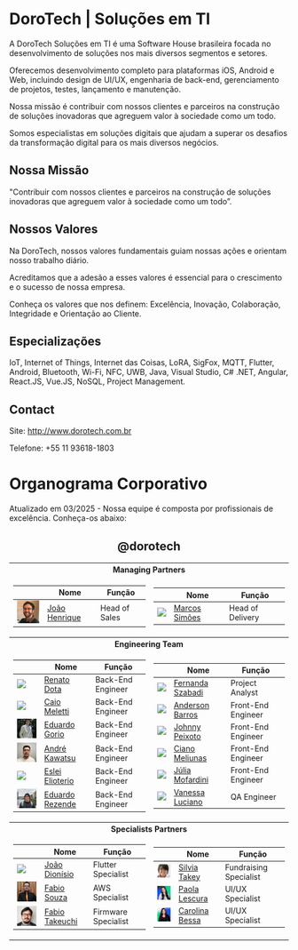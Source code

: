 # DoroTech | Soluções em TI

A DoroTech Soluções em TI é uma Software House brasileira focada no desenvolvimento de soluções nos mais diversos segmentos e setores.

Oferecemos desenvolvimento completo para plataformas iOS, Android e Web, incluindo design de UI/UX, engenharia de back-end, gerenciamento de projetos, testes, lançamento e manutenção.

Nossa missão é contribuir com nossos clientes e parceiros na construção de soluções inovadoras que agreguem valor à sociedade como um todo.

Somos especialistas em soluções digitais que ajudam a superar os desafios da transformação digital para os mais diversos negócios.

## Nossa Missão

"Contribuir com nossos clientes e parceiros na construção de soluções inovadoras que agreguem valor à sociedade como um todo”.

## Nossos Valores

Na DoroTech, nossos valores fundamentais guiam nossas ações e orientam nosso trabalho diário. 

Acreditamos que a adesão a esses valores é essencial para o crescimento e o sucesso de nossa empresa.

Conheça os valores que nos definem: Excelência, Inovação, Colaboração, Integridade e Orientação ao Cliente.

## Especializações

IoT, Internet of Things, Internet das Coisas, LoRA, SigFox, MQTT, Flutter, Android, Bluetooth, Wi-Fi, NFC, UWB, Java, Visual Studio, C# .NET, Angular, React.JS, Vue.JS, NoSQL, Project Management.

## Contact

Site: http://www.dorotech.com.br

Telefone: +55 11 93618-1803

# Organograma Corporativo

Atualizado em 03/2025 - Nossa equipe é composta por profissionais de excelência. Conheça-os abaixo:

<div align="center">
	
## @dorotech

<table>
<tr>
	<th colspan="2">
		Managing Partners
	</th>
</tr>
  
<td>

| | Nome | Função |
| -------------- | ------------- | ------------- |
| <img src="https://github.com/dorotech/.github/blob/main/pictures/joao-henrique.jpeg?raw=true" width="70"> | [João Henrique](https://github.com/Engjhony) |  Head of Sales |
</td>

<td>

| | Nome | Função |
| -------------- | ------------- | ------------- |
| <img src="https://avatars.githubusercontent.com/u/26862420?v=4" width="70"> | [Marcos Simões](https://github.com/marcospsimoes) |  Head of Delivery |

</td>

<tr>
	<th colspan="2">
		Engineering Team		
	</th>
</tr>
  
<td>

| | Nome | Função |
| -------------- | ------------- | ------------- |
| <img src="https://avatars.githubusercontent.com/u/32839051?v=4" width="70"> | [Renato Dota](https://github.com/renatodota) |  Back-End Engineer |
| <img src="https://avatars.githubusercontent.com/u/49731519?v=4" width="70"> | [Caio Meletti](https://github.com/caiomeletti) |  Back-End Engineer |
| <img src="https://github.com/dorotech/.github/blob/main/pictures/eduardo-gorio.jpeg?raw=true" width="70"> | [Eduardo Gorio](https://github.com/gorio) |  Back-End Engineer |
| <img src="https://github.com/dorotech/.github/blob/main/pictures/andre-kawatsu.jpeg?raw=true" width="70"> | [André Kawatsu](https://github.com/andredorotech) |  Back-End Engineer |
| <img src="https://avatars.githubusercontent.com/u/9800871?v=4" width="70"> | [Eslei Elioterio](https://github.com/Elioterio89) |  Back-End Engineer |
| <img src="https://github.com/dorotech/.github/blob/main/pictures/eduardo-rezende.jpeg?raw=true" width="70"> | [Eduardo Rezende](https://github.com/IseduardoRezende) |  Back-End Engineer |

</td>

<td>

| | Nome | Função |
| -------------- | ------------- | ------------- |
| <img src="https://avatars.githubusercontent.com/u/88169525?v=4" width="70"> | [Fernanda Szabadi](https://github.com/ferszabadi) |  Project Analyst |
| <img src="https://avatars.githubusercontent.com/u/12089780?v=4" width="70"> | [Anderson Barros](https://github.com/anderson-tec12) |  Front-End Engineer |
| <img src="https://avatars.githubusercontent.com/u/52277432?v=4" width="70"> | [Johnny Peixoto](https://github.com/johnnypeixoto) |  Front-End Engineer |
| <img src="https://avatars.githubusercontent.com/u/111630521?v=4" width="70"> | [Ciano Meliunas](https://github.com/briotza) |  Front-End Engineer |
| <img src="https://avatars.githubusercontent.com/u/150747679?v=4" width="70"> | [Júlia Mofardini](https://github.com/juliamofardinii) |  Front-End Engineer |
| <img src="https://avatars.githubusercontent.com/u/87663503?v=4" width="70"> | [Vanessa Luciano](https://github.com/vanessaluciaano) |  QA Engineer |

</td>

<tr>
	<th colspan="2">
		Specialists Partners
	</th>
</tr>

<td>

| | Nome | Função |
| -------------- | ------------- | ------------- |
| <img src="https://avatars.githubusercontent.com/u/46010192?v=4" width="70"> | [João Dionísio](https://github.com/JBDionisio) |  Flutter Specialist |
| <img src="https://github.com/dorotech/.github/blob/main/pictures/fabio-souza.jpeg?raw=true" width="70"> | [Fabio Souza](https://github.com/impactro) |  AWS Specialist |
| <img src="https://github.com/dorotech/.github/blob/main/pictures/fabio-takeuchi.jpeg?raw=true" width="70"> | [Fabio Takeuchi](https://github.com/fakiot) |  Firmware Specialist |

</td>

<td>

| | Nome | Função |
| -------------- | ------------- | ------------- |
| <img src="https://github.com/dorotech/.github/blob/main/pictures/silvia-takey.jpeg?raw=true" width="70"> | [Silvia Takey](https://www.linkedin.com/in/silviatakey) |  Fundraising Specialist |
| <img src="https://github.com/dorotech/.github/blob/main/pictures/paola-lescura.jpeg?raw=true" width="70"> | [Paola Lescura](https://www.linkedin.com/in/paolalescura) |  UI/UX Specialist |
| <img src="https://github.com/dorotech/.github/blob/main/pictures/carolina-bessa.jpeg?raw=true" width="70"> | [Carolina Bessa](https://www.linkedin.com/in/carolinaabessa) |  UI/UX Specialist |

</td>

</table>
</div>

